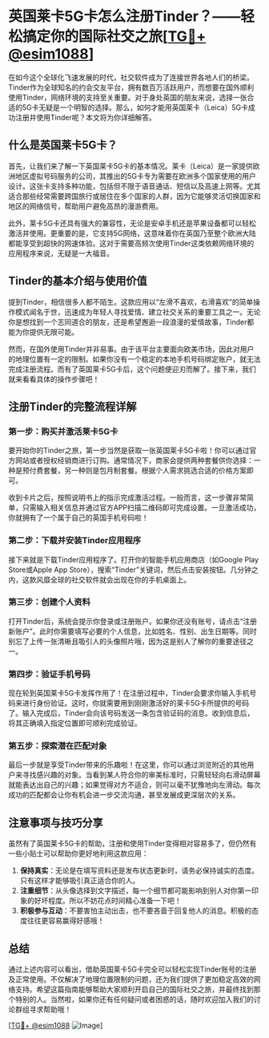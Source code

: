 # 英国莱卡5G卡怎么注册Tinder？——轻松搞定你的国际社交之旅[[TG💪+ @esim1088](https://t.me/s/esim1088)]

在如今这个全球化飞速发展的时代，社交软件成为了连接世界各地人们的桥梁。Tinder作为全球知名的约会交友平台，拥有数百万活跃用户，而想要在国外顺利使用Tinder，网络环境的支持至关重要。对于身处英国的朋友来说，选择一张合适的5G卡无疑是一个明智的选择。那么，如何才能用英国莱卡（Leica）5G卡成功注册并使用Tinder呢？本文将为你详细解答。

## 什么是英国莱卡5G卡？

首先，让我们来了解一下英国莱卡5G卡的基本情况。莱卡（Leica）是一家提供欧洲地区虚拟号码服务的公司，其推出的5G卡专为需要在欧洲多个国家使用的用户设计。这张卡支持多种功能，包括但不限于语音通话、短信以及高速上网等。尤其适合那些经常需要跨国旅行或居住在多个国家的人群，因为它能够灵活切换国家和地区的网络信号，帮助用户避免高昂的漫游费用。

此外，莱卡5G卡还具有强大的兼容性，无论是安卓手机还是苹果设备都可以轻松激活并使用。更重要的是，它支持5G网络，这意味着你在英国乃至整个欧洲大陆都能享受到超快的网速体验。这对于需要高频次使用Tinder这类依赖网络环境的应用程序来说，无疑是一大福音。

## Tinder的基本介绍与使用价值

提到Tinder，相信很多人都不陌生。这款应用以“左滑不喜欢，右滑喜欢”的简单操作模式闻名于世，迅速成为年轻人寻找爱情、建立社交关系的重要工具之一。无论你是想找到一个志同道合的朋友，还是希望邂逅一段浪漫的爱情故事，Tinder都能为你提供无限可能。

然而，在国外使用Tinder并非易事。由于该平台主要面向欧美市场，因此对用户的地理位置有一定的限制。如果你没有一个稳定的本地手机号码绑定账户，就无法完成注册流程。而有了英国莱卡5G卡后，这个问题便迎刃而解了。接下来，我们就来看看具体的操作步骤吧！

## 注册Tinder的完整流程详解

### 第一步：购买并激活莱卡5G卡

要开始你的Tinder之旅，第一步当然是获取一张英国莱卡5G卡啦！你可以通过官方网站或者授权经销商进行订购。通常情况下，商家会提供两种套餐供你选择：一种是预付费套餐，另一种则是包月制套餐。根据个人需求挑选合适的价格方案即可。

收到卡片之后，按照说明书上的指示完成激活过程。一般而言，这一步骤非常简单，只需输入相关信息并通过官方APP扫描二维码即可完成设置。一旦激活成功，你就拥有了一个属于自己的英国手机号码啦！

### 第二步：下载并安装Tinder应用程序

接下来就是下载Tinder应用程序了。打开你的智能手机应用商店（如Google Play Store或Apple App Store），搜索“Tinder”关键词，然后点击安装按钮。几分钟之内，这款风靡全球的社交软件就会出现在你的手机桌面上。

### 第三步：创建个人资料

打开Tinder后，系统会提示你登录或注册账户。如果你还没有账号，请点击“注册新账户”。此时你需要填写必要的个人信息，比如姓名、性别、出生日期等。同时别忘了上传一张清晰且吸引人的头像照片哦，因为这是别人了解你的重要途径之一。

### 第四步：验证手机号码

现在轮到英国莱卡5G卡发挥作用了！在注册过程中，Tinder会要求你输入手机号码来进行身份验证。这时，你就需要用到刚刚激活好的莱卡5G卡所提供的号码了。输入完成后，Tinder会向该号码发送一条包含验证码的消息。收到信息后，将其正确填入指定位置即可顺利完成验证。

### 第五步：探索潜在匹配对象

最后一步就是享受Tinder带来的乐趣啦！在这里，你可以通过浏览附近的其他用户来寻找感兴趣的对象。当看到某人符合你的审美标准时，只需轻轻向右滑动屏幕就能表达出自己的兴趣；如果觉得对方不适合，则可以毫不犹豫地向左滑动。每次成功的匹配都会让你有机会进一步交流沟通，甚至发展成更深层次的关系。

## 注意事项与技巧分享

虽然有了英国莱卡5G卡的帮助，注册和使用Tinder变得相对容易多了，但仍然有一些小贴士可以帮助你更好地利用这款应用：

1. **保持真实**：无论是在填写资料还是发布状态更新时，请务必保持诚实的态度。只有这样才能够吸引真正适合你的人。
2. **注重细节**：从头像选择到文字描述，每一个细节都可能影响到别人对你第一印象的好坏程度。所以不妨花点时间精心准备一下吧！
3. **积极参与互动**：不要害怕主动出击，也不要吝啬于回复他人的消息。积极的态度往往更容易赢得好感哦！

## 总结

通过上述内容可以看出，借助英国莱卡5G卡完全可以轻松实现Tinder账号的注册及正常使用。不仅解决了地理位置限制的问题，还为我们提供了更加稳定高效的网络支持。希望这篇指南能够帮助大家顺利开启自己的国际社交之旅，并最终找到那个特别的人。当然啦，如果你还有任何疑问或者困惑的话，随时欢迎加入我们的讨论群组寻求帮助哦！

[[TG💪+ @esim1088](https://t.me/s/esim1088) ![Image](https://i.postimg.cc/4NQfJmqS/Snipaste-2025-05-13-00-14-12.png)]